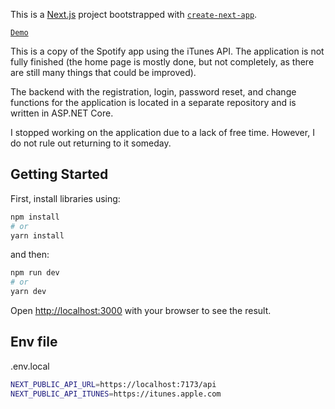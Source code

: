This is a [Next.js](https://nextjs.org/) project bootstrapped with [`create-next-app`](https://github.com/vercel/next.js/tree/canary/packages/create-next-app).

[`Demo`](https://spotify-clone-fe-ten.vercel.app/)

This is a copy of the Spotify app using the iTunes API. The application is not fully finished (the home page is mostly done, but not completely, as there are still many things that could be improved).

The backend with the registration, login, password reset, and change functions for the application is located in a separate repository and is written in ASP.NET Core.

I stopped working on the application due to a lack of free time. However, I do not rule out returning to it someday.

## Getting Started

First, install libraries using:

```bash
npm install
# or
yarn install
```

and then:

```bash
npm run dev
# or
yarn dev
```

Open [http://localhost:3000](http://localhost:3000) with your browser to see the result.

## Env file

.env.local
```bash
NEXT_PUBLIC_API_URL=https://localhost:7173/api
NEXT_PUBLIC_API_ITUNES=https://itunes.apple.com
```
